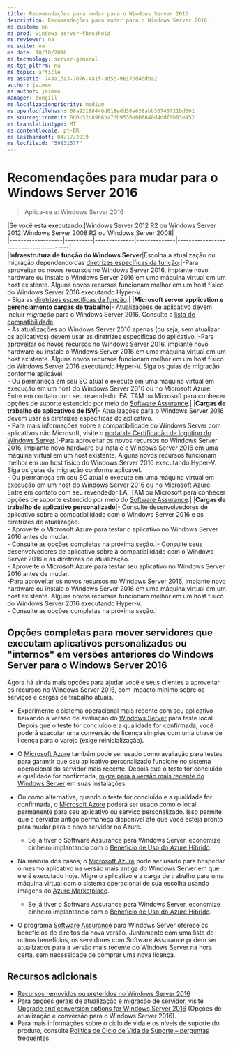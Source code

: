 ```yaml
---
title: Recomendações para mudar para o Windows Server 2016
description: Recomendações para mudar para o Windows Server 2016.
ms.custom: na
ms.prod: windows-server-threshold
ms.reviewer: na
ms.suite: na
ms.date: 10/18/2016
ms.technology: server-general
ms.tgt_pltfrm: na
ms.topic: article
ms.assetid: 74aa1da3-7076-4a1f-ad5b-9e17bd46dba2
author: jaimeo
ms.author: jaimeo
manager: dongill
ms.localizationpriority: medium
ms.openlocfilehash: 08a92188446d018edd36a638abb30745721bd601
ms.sourcegitcommit: 0d0b32c8986ba7db9536e0b8648d4ddf9b03e452
ms.translationtype: MT
ms.contentlocale: pt-BR
ms.lasthandoff: 04/17/2019
ms.locfileid: "59831577"
---
```

# <a name="recommendations-for-moving-to-windows-server-2016"></a>Recomendações para mudar para o Windows Server 2016

>Aplica-se a: Windows Server 2016


|Se você está executando:|Windows Server 2012 R2 ou Windows Server 2012|Windows Server 2008 R2 ou Windows Server 2008|  
|-------------------|----------|--------------|--------------|---------------------------------------|  
|**Infraestrutura de função do Windows Server**|Escolha a atualização ou migração dependendo das [diretrizes específicas da função](https://technet.microsoft.com/windowsserver/jj554790).|-Para aproveitar os novos recursos no Windows Server 2016, implante novo hardware ou instale o Windows Server 2016 em uma máquina virtual em um host existente. Alguns novos recursos funcionam melhor em um host físico do Windows Server 2016 executando Hyper-V. <br>- Siga as [diretrizes específicas da função](https://technet.microsoft.com/windowsserver/jj554790).|
|**Microsoft server application e gerenciamento cargas de trabalho**|- Atualizações de aplicativo devem incluir *migração* para o Windows Server 2016. Consulte a [lista de compatibilidade](Server-Application-Compatibility.md). <br>- As atualizações ao Windows Server 2016 apenas (ou seja, sem atualizar os aplicativos) devem usar as diretrizes específicas do aplicativo.|-Para aproveitar os novos recursos no Windows Server 2016, implante novo hardware ou instale o Windows Server 2016 em uma máquina virtual em um host existente. Alguns novos recursos funcionam melhor em um host físico do Windows Server 2016 executando Hyper-V. Siga os guias de migração conforme aplicável. <br>- Ou permaneça em seu SO atual e execute em uma máquina virtual em execução em um host do Windows Server 2016 ou no Microsoft Azure. Entre em contato com seu revendedor EA, TAM ou Microsoft para conhecer opções de suporte estendido por meio do [Software Assurance](https://www.microsoft.com/en-us/Licensing/licensing-programs/software-assurance-default.aspx).|
|**Cargas de trabalho de aplicativos de ISV**|- Atualizações para o Windows Server 2016 devem usar as diretrizes específicas do aplicativo. <br>- Para mais informações sobre a compatibilidade do Windows Server com aplicativos não Microsoft, visite o [portal de Certificação de logotipo do Windows Server](https://msdn.microsoft.com/enterprisecloudcertified).|-Para aproveitar os novos recursos no Windows Server 2016, implante novo hardware ou instale o Windows Server 2016 em uma máquina virtual em um host existente. Alguns novos recursos funcionam melhor em um host físico do Windows Server 2016 executando Hyper-V. Siga os guias de migração conforme aplicável. <br>- Ou permaneça em seu SO atual e execute em uma máquina virtual em execução em um host do Windows Server 2016 ou no Microsoft Azure. Entre em contato com seu revendedor EA, TAM ou Microsoft para conhecer opções de suporte estendido por meio do [Software Assurance](https://www.microsoft.com/en-us/Licensing/licensing-programs/software-assurance-default.aspx).|
|**Cargas de trabalho de aplicativo personalizado**|- Consulte desenvolvedores de aplicativo sobre a compatibilidade com o Windows Server 2016 e as diretrizes de atualização. <br>- Aproveite o Microsoft Azure para testar o aplicativo no Windows Server 2016 antes de mudar. <br>- Consulte as opções completas na próxima seção.|- Consulte seus desenvolvedores de aplicativo sobre a compatibilidade com o Windows Server 2016 e as diretrizes de atualização. <br>- Aproveite o Microsoft Azure para testar seu aplicativo no Windows Server 2016 antes de mudar. <br>-Para aproveitar os novos recursos no Windows Server 2016, implante novo hardware ou instale o Windows Server 2016 em uma máquina virtual em um host existente. Alguns novos recursos funcionam melhor em um host físico do Windows Server 2016 executando Hyper-V. <br>- Consulte as opções completas na próxima seção.|

## <a name="complete-options-for-moving-servers-running-custom-or-in-house-applications-on-older-versions-of-windows-server-to-windows-server-2016"></a>Opções completas para mover servidores que executam aplicativos personalizados ou "internos" em versões anteriores do Windows Server para o Windows Server 2016

Agora há ainda mais opções para ajudar você e seus clientes a aproveitar os recursos no Windows Server 2016, com impacto mínimo sobre os serviços e cargas de trabalho atuais.

- Experimente o sistema operacional mais recente com seu aplicativo baixando a versão de avaliação do [Windows Server](https://www.microsoft.com/evalcenter/evaluate-windows-server-2016) para teste local. Depois que o teste for concluído e a qualidade for confirmada, você poderá executar uma conversão de licença simples com uma chave de licença para o varejo (exige reinicialização).

- O [Microsoft Azure](https://azure.microsoft.com) também pode ser usado como avaliação para testes para garantir que seu aplicativo personalizado funcione no sistema operacional do servidor mais recente. Depois que o teste for concluído e qualidade for confirmada, [migre para a versão mais recente do Windows Server](https://docs.microsoft.com/windows-server/get-started/installation-and-upgrade#upgrade) em suas instalações. 

- Ou como alternativa, quando o teste for concluído e a qualidade for confirmada, o [Microsoft Azure](https://azure.microsoft.com) poderá ser usado como o local permanente para seu aplicativo ou serviço personalizado. Isso permite que o servidor antigo permaneça disponível até que você esteja pronto para mudar para o novo servidor no Azure.

    - Se já tiver o Software Assurance para Windows Server, economize dinheiro implantando com o [Benefício de Uso do Azure Híbrido](https://azure.microsoft.com/pricing/hybrid-use-benefit/). 

- Na maioria dos casos, o [Microsoft Azure](https://azure.microsoft.com) pode ser usado para hospedar o mesmo aplicativo na versão mais antiga do Windows Server em que ele é executado hoje. Migre o aplicativo e a carga de trabalho para uma máquina virtual com o sistema operacional de sua escolha usando imagens do [Azure Marketplace](https://azure.microsoft.com/marketplace/).

    - Se já tiver o Software Assurance para Windows Server, economize dinheiro implantando com o [Benefício de Uso do Azure Híbrido](https://azure.microsoft.com/pricing/hybrid-use-benefit/). 

- O programa [Software Assurance](https://www.microsoft.com/en-us/Licensing/licensing-programs/software-assurance-default.aspx) para Windows Server oferece os benefícios de direitos da nova versão. Juntamente com uma lista de outros benefícios, os servidores com Software Assurance podem ser atualizados para a versão mais recente do Windows Server na hora certa, sem necessidade de comprar uma nova licença. 

## <a name="additional-resources"></a>Recursos adicionais

- [Recursos removidos ou preteridos no Windows Server 2016](deprecated-features.md)
- Para opções gerais de atualização e migração de servidor, visite [Upgrade and conversion options for Windows Server 2016](Supported-Upgrade-Paths.md) (Opções de atualização e conversão para o Windows Server 2016).
- Para mais informações sobre o ciclo de vida e os níveis de suporte do produto, consulte [Política de Ciclo de Vida de Suporte – perguntas frequentes](https://support.microsoft.com/help/17140/support-lifecycle-policy-faq).

